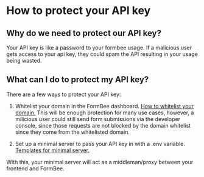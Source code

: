 # How to protect your API key

## Why do we need to protect our API key?

Your API key is like a password to your formbee usage. If a malicious user gets access to your api key, they could spam the API resulting in your usage being wasted.

## What can I do to protect my API key?

There are a few ways to protect your API key:

1. Whitelist your domain in the FormBee dashboard. [How to whitelist your domain.](https://docs.formbee.dev/docs/features/Allowed-Domains) This will be enough protection for many use cases, however, a milicious user could still send form submissions via the developer console, since those requests are not blocked by the domain whitelist since they come from the whitelisted domain.

2. Set up a minimal server to pass your API key in with a .env variable. [Templates for minimal server.](https://example.com)

With this, your minimal server will act as a middleman/proxy between your frontend and FormBee.